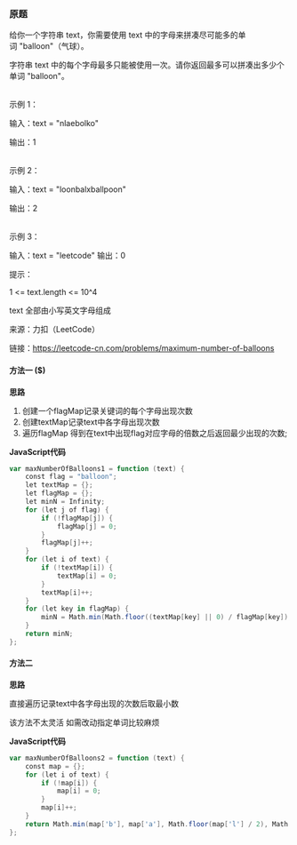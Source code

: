 ### 原题
给你一个字符串 text，你需要使用 text 中的字母来拼凑尽可能多的单词 "balloon"（气球）。

字符串 text 中的每个字母最多只能被使用一次。请你返回最多可以拼凑出多少个单词 "balloon"。

<br/>
示例 1：

输入：text = "nlaebolko"

输出：1

<br/>
示例 2：

输入：text = "loonbalxballpoon"

输出：2

<br/>
示例 3：

输入：text = "leetcode"
输出：0
 

提示：

1 <= text.length <= 10^4

text 全部由小写英文字母组成

来源：力扣（LeetCode）

链接：https://leetcode-cn.com/problems/maximum-number-of-balloons

#### 方法一 ($)
**思路**
1. 创建一个flagMap记录关键词的每个字母出现次数
2. 创建textMap记录text中各字母出现次数
3. 遍历flagMap 得到在text中出现flag对应字母的倍数之后返回最少出现的次数;

**JavaScript代码**
```PowerShell
var maxNumberOfBalloons1 = function (text) {
    const flag = "balloon";
    let textMap = {};
    let flagMap = {};
    let minN = Infinity;
    for (let j of flag) {
        if (!flagMap[j]) {
            flagMap[j] = 0;
        }
        flagMap[j]++;
    }
    for (let i of text) {
        if (!textMap[i]) {
            textMap[i] = 0;
        }
        textMap[i]++;
    }
    for (let key in flagMap) {
        minN = Math.min(Math.floor((textMap[key] || 0) / flagMap[key]), minN);
    }
    return minN;
};
```
#### 方法二
**思路**

直接遍历记录text中各字母出现的次数后取最小数

该方法不太灵活 如需改动指定单词比较麻烦

**JavaScript代码**
```PowerShell
var maxNumberOfBalloons2 = function (text) {
    const map = {};
    for (let i of text) {
        if (!map[i]) {
            map[i] = 0;
        }
        map[i]++;
    }
    return Math.min(map['b'], map['a'], Math.floor(map['l'] / 2), Math.floor(map['o'] / 2), map['n']) || 0;
};
```